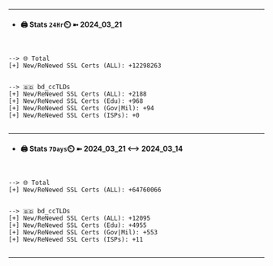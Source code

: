 

---
- #### 🖨️ **Stats** `24Hr`⏲️ ➼ 2024_03_21
```console


--> 🌐 Total
[+] New/ReNewed SSL Certs (ALL): +12298263


--> 🇧🇩 bd_ccTLDs
[+] New/ReNewed SSL Certs (ALL): +2188
[+] New/ReNewed SSL Certs (Edu): +968
[+] New/ReNewed SSL Certs (Gov|Mil): +94
[+] New/ReNewed SSL Certs (ISPs): +0


```

---
- #### 🖨️ **Stats** `7Days`⏲️ ➼ 2024_03_21 <--> 2024_03_14
```console


--> 🌐 Total
[+] New/ReNewed SSL Certs (ALL): +64760066


--> 🇧🇩 bd_ccTLDs
[+] New/ReNewed SSL Certs (ALL): +12095
[+] New/ReNewed SSL Certs (Edu): +4955
[+] New/ReNewed SSL Certs (Gov|Mil): +553
[+] New/ReNewed SSL Certs (ISPs): +11


```

---

